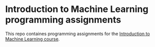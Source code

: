 # Introduction to Machine Learning programming assignments

This repo containes programming assignments for the [Introduction to Machine Learning course](https://www.coursera.org/learn/vvedenie-mashinnoe-obuchenie).

